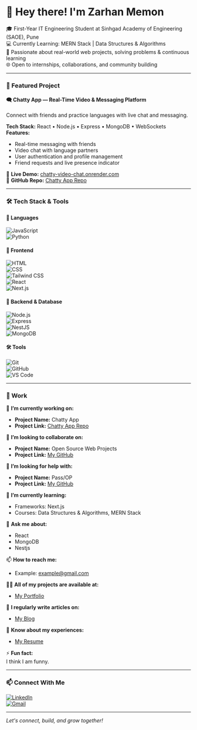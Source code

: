 # 👋 Hey there! I'm Zarhan Memon

🎓 First-Year IT Engineering Student at Sinhgad Academy of Engineering (SAOE), Pune  
💻 Currently Learning: MERN Stack | Data Structures & Algorithms  
🚀 Passionate about real-world web projects, solving problems & continuous learning  
🌐 Open to internships, collaborations, and community building

---

### 📌 Featured Project

#### 🗨️ Chatty App — Real-Time Video & Messaging Platform  
Connect with friends and practice languages with live chat and messaging.


**Tech Stack:** React • Node.js • Express • MongoDB • WebSockets  
**Features:**  
- Real-time messaging with friends  
- Video chat with language partners  
- User authentication and profile management  
- Friend requests and live presence indicator

🔗 **Live Demo:** [chatty-video-chat.onrender.com](https://chatty-video-chat.onrender.com)  
🔗 **GitHub Repo:** [Chatty App Repo](#)

---

### 🛠️ Tech Stack & Tools

#### 🚀 Languages
![JavaScript](https://img.shields.io/badge/-JavaScript-F7DF1E?logo=javascript&logoColor=black&style=flat)  
![Python](https://img.shields.io/badge/-Python-3776AB?logo=python&logoColor=white&style=flat)

#### 🎨 Frontend
![HTML](https://img.shields.io/badge/-HTML5-E34F26?logo=html5&logoColor=white&style=flat)  
![CSS](https://img.shields.io/badge/-CSS3-1572B6?logo=css3&logoColor=white&style=flat)  
![Tailwind CSS](https://img.shields.io/badge/-Tailwind%20CSS-38B2AC?logo=tailwind-css&logoColor=white&style=flat)  
![React](https://img.shields.io/badge/-React-61DAFB?logo=react&logoColor=black&style=flat)  
![Next.js](https://img.shields.io/badge/-Next.js-000000?logo=nextdotjs&logoColor=white&style=flat)

#### 🔧 Backend & Database
![Node.js](https://img.shields.io/badge/-Node.js-339933?logo=node.js&logoColor=white&style=flat)  
![Express](https://img.shields.io/badge/-Express.js-000000?logo=express&logoColor=white&style=flat)  
![NestJS](https://img.shields.io/badge/-NestJS-E0234E?logo=nestjs&logoColor=white&style=flat)  
![MongoDB](https://img.shields.io/badge/-MongoDB-47A248?logo=mongodb&logoColor=white&style=flat)

#### 🛠️ Tools
![Git](https://img.shields.io/badge/-Git-F05032?logo=git&logoColor=white&style=flat)  
![GitHub](https://img.shields.io/badge/-GitHub-181717?logo=github&logoColor=white&style=flat)  
![VS Code](https://img.shields.io/badge/-VSCode-007ACC?logo=visual-studio-code&logoColor=white&style=flat)

---

### 📌 Work

🔭 **I’m currently working on:**  
- **Project Name:** Chatty App  
- **Project Link:** [Chatty App Repo](#)

👯 **I’m looking to collaborate on:**  
- **Project Name:** Open Source Web Projects  
- **Project Link:** [My GitHub](https://github.com/zarhan)

🤝 **I’m looking for help with:**  
- **Project Name:** Pass/OP  
- **Project Link:** [My GitHub](https://github.com/zarhan)

🌱 **I’m currently learning:**  
- Frameworks: Next.js  
- Courses: Data Structures & Algorithms, MERN Stack

💬 **Ask me about:**  
- React  
- MongoDB  
- Nestjs

📫 **How to reach me:**  
- Example: [example@gmail.com](mailto:example@gmail.com)

👨‍💻 **All of my projects are available at:**  
- [My Portfolio](#)

📝 **I regularly write articles on:**  
- [My Blog](#)

📄 **Know about my experiences:**  
- [My Resume](#)

⚡ **Fun fact:**  
I think I am funny.

---

### 📫 Connect With Me

[![LinkedIn](https://img.shields.io/badge/-LinkedIn-0077B5?logo=linkedin&logoColor=white&style=flat)](https://www.linkedin.com/in/zarhan-memon-bb2b5435a)  
[![Gmail](https://img.shields.io/badge/-Gmail-D14836?logo=gmail&logoColor=white&style=flat)](mailto:zarhanmemon.dev@gmail.com)

---

*Let's connect, build, and grow together!*

